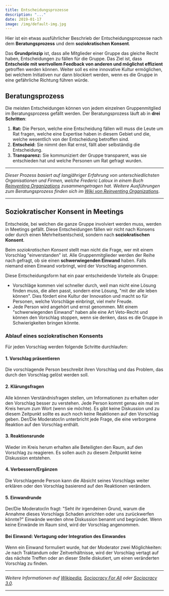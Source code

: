 ```yaml
---
title: Entscheidungsprozesse
description: "..."
date: 2019-01-17
image: /img/default-img.jpg
---
```


Hier ist ein etwas ausführlicher Beschrieb der Entscheidungsprozesse nach dem **Beratungsprozess** und dem **soziokratischen Konsent**.

Das **Grundprinzip** ist, dass alle Mitglieder einer Gruppe das gleiche Recht haben, Entscheidungen zu fällen für die Gruppe. Das Ziel ist, dass **Entscheide mit wertvollem Feedback von anderen und möglichst effizient** getroffen werden können. Weiter soll es eine innovative Kultur ermöglichen, bei welchem Initiativen nur dann blockiert werden, wenn es die Gruppe in eine gefährliche Richtung führen würde.

## Beratungsprozess

Die meisten Entscheidungen können von jedem einzelnen Gruppenmitglied im Beratungsprozess gefällt werden. Der Beratungsprozess läuft ab in **drei Schritten**:

1. **Rat:** Die Person, welche eine Entscheidung fällen will muss die Leute um Rat fragen, welche eine Expertise haben in diesem Gebiet und die, welche wesentlich von der Entscheidung betroffen sind.
2. **Entscheid:** Sie nimmt den Rat ernst, fällt aber selbständig die Entscheidung.
3. **Transparenz:** Sie kommuniziert der Gruppe transparent, was sie entschieden hat und welche Personen um Rat gefragt wurden.

---

_Dieser Prozess basiert auf langjähriger Erfahrung von unterschiedlichsten Organisationen und Firmen, welche Frederic Laloux in einem Buch [Reinventing Organizations](http://www.reinventingorganizations.com/) zusammengetragen hat. Weitere Ausführungen zum Beratungsprozess finden sich im_ [_Wiki von Reinventing Organizations_](http://www.reinventingorganizationswiki.com/Decision_Making).

---

## Soziokratischer Konsent in Meetings

Entscheide, bei welchen die ganze Gruppe involviert werden muss, werden in Meetings gefällt. Diese Entscheidungen fällen wir nicht nach Konsens oder durch einen Mehrheitsentscheid, sondern nach **soziokratischen Konsent**.

Beim _soziokratischen Konsent_ stellt man nicht die Frage, wer mit einem Vorschlag "einverstanden" ist. Alle Gruppenmitglieder werden der Reihe nach gefragt, ob sie einen **schwerwiegenden Einwand** haben. Falls niemand einen Einwand vorbringt, wird der Vorschlag angenommen.

Diese Entscheidungsform hat ein paar entscheidende Vorteile als Gruppe:

- Vorschläge kommen viel schneller durch, weil man nicht eine Lösung finden muss, die allen passt, sondern eine Lösung, "mit der alle leben können". Dies fördert eine Kultur der Innovation und macht so für Personen, welche Vorschläge einbringt, viel mehr Freude.
- Jede Person wird angehört und ernst genommen. Mit einem "schwerwiegenden Einwand" haben alle eine Art Veto-Recht und können den Vorschlag stoppen, wenn sie denken, dass es die Gruppe in Schwierigkeiten bringen könnte.

### Ablauf eines soziokratischen Konsents

Für jeden Vorschlag werden folgende Schritte durchlaufen:

#### 1. Vorschlag präsentieren

Die vorschlagende Person beschreibt ihren Vorschlag und das Problem, das durch den Vorschlag gelöst werden soll.

#### 2. Klärungsfragen

Alle können Verständnisfragen stellen, um Informationen zu erhalten oder den Vorschlag besser zu verstehen. Jede Person kommt genau ein mal im Kreis herum zum Wort (wenn sie möchte). Es gibt keine Diskussion und zu diesem Zeitpunkt sollte es auch noch keine Reaktionen auf den Vorschlag geben. Der/Die Moderator/in unterbricht jede Frage, die eine verborgene Reaktion auf den Vorschlag enthält.

#### 3. Reaktionsrunde

Wieder im Kreis herum erhalten alle Beteiligten den Raum, auf den Vorschlag zu reagieren. Es sollen auch zu diesem Zeitpunkt keine Diskussion entstehen.

#### 4. Verbessern/Ergänzen

Die Vorschlagende Person kann die Absicht seines Vorschlags weiter erklären oder den Vorschlag basierend auf den Reaktionen verändern.

#### 5. Einwandrunde

Der/Die Moderator/in fragt: "Seht ihr irgendeinen Grund, warum die Annahme dieses Vorschlags Schaden anrichten oder uns zurückwerfen könnte?" Einwände werden ohne Diskussion benannt und begründet. Wenn keine Einwände im Raum sind, wird der Vorschlag angenommen.

#### Bei Einwand: Vertagung oder Integration des Einwandes

Wenn ein Einwand formuliert wurde, hat der Moderator zwei Möglichkeiten: Je nach Traktandum oder Zeitverhältnisse, wird der Vorschlag vertagt auf das nächste Treffen oder an dieser Stelle diskutiert, um einen veränderten Vorschlag zu finden.

---

_Weitere Informationen auf [Wikipedia](https://de.wikipedia.org/wiki/Soziokratie), [Sociocracy For All](http://www.sociocracyforall.org/) oder [Sociocracy 3.0](https://sociocracy30.org/)._

---